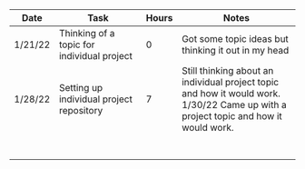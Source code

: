 | Date    | Task                                       | Hours | Notes                                                                                                                                    |
|---------|--------------------------------------------|-------|------------------------------------------------------------------------------------------------------------------------------------------|
| 1/21/22 | Thinking of a topic for individual project | 0     | Got some topic ideas but thinking it out in my head                                                                                      |
| 1/28/22 | Setting up individual project repository   | 7     | Still thinking about an individual project topic and how it would work. <br/>1/30/22 Came up with a project topic and how it would work. |
|         |                                            |       |                                                                                                                                          |
|         |                                            |       |                                                                                                                                          |
|         |                                            |       |                                                                                                                                          |
|         |                                            |       |                                                                                                                                          |
|         |                                            |       |                                                                                                                                          |
|         |                                            |       |                                                                                                                                          |
|         |                                            |       |                                                                                                                                          |
